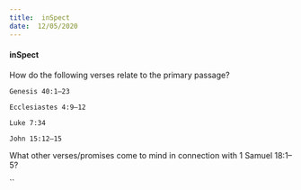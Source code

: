 ```yaml
---
title:  inSpect
date:  12/05/2020
---
```


#### inSpect

How do the following verses relate to the primary passage?

`Genesis 40:1–23`

`Ecclesiastes 4:9–12`

`Luke 7:34`

`John 15:12–15`

What other verses/promises come to mind in connection with 1 Samuel 18:1–5?

``